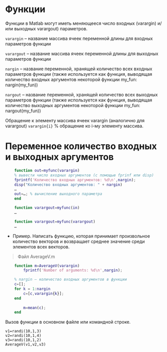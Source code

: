 # Функции
Функции в Matlab могут иметь меняющееся число входных (varargin) и/или 
выходных varargout) параметров.

`varargin` – название массива ячеек переменной длины для входных параметров 
функции

`varargout` – название массива ячеек переменной длины для выходных 
параметров функции

`nargin` – название переменной, хранящей количество всех входных параметров 
функции (также используется как функция, выводящая количество входных 
аргументов некоторой функции my_fun: nargin(my_fun))

`nargout` – название переменной, хранящей количество всех выходных параметров 
функции (также используется как функция, выводящая количество выходных 
аргументов некоторой функции my_fun: nargout(my_fun))

Обращение к элементу массива ячеек varargin (аналогично для varargout)
`varargin{i}` % обращение ко i-му элементу массива.

# Переменное количество входных и выходных аргументов

```matlab
    function out=myfunc(varargin)
    % вывести число входных аргументов (с помощью fprinf или disp)
    fprintf('Количество входных аргументов: %d\n',nargin);
    disp("Количество входных аргументов: " + nargin)
    …
    out=…; % вычисление выходного параметра
    end

    function varargout=myfunc(in)
    …

    function varargout=myfunc(varargout)
    …
```
* Пример. Написать функцию, которая принимает произвольное количество 
векторов и возвращает среднее значение среди элементов всех векторов.

> Файл AverageV.m
```matlab
    function m=AverageV(varargin)
        fprintf('Number of arguments: %d\n',nargin);

    % nargin – количество входных аргументов в функции
    c=[];
    for k = 1:nargin
        c=[c,varargin{k}];
    end
    
        m=mean(c);
    end
```
Вызов функции в основном файле или командной строке.

    v1=randi(10,1,3)
    v2=randi(10,1,4)
    v3=randi(10,1,2)
    AverageV(v1,v2,v3)
